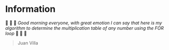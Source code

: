 # Information
:pencil: :pencil: :pencil: *Good morning everyone, with great emotion I can say that here is my algorithm to determine the multiplication table of any number using the FOR loop* :pencil: :pencil: :pencil:
> Juan Villa
